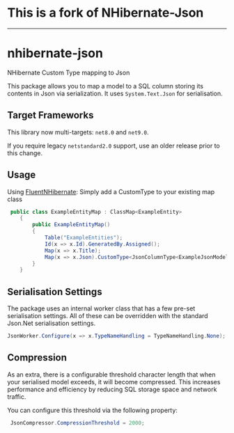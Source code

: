 # This is a fork of NHibernate-Json

---

# nhibernate-json
NHibernate Custom Type mapping to Json

This package allows you to map a model to a SQL column storing its contents in Json via serialization. It uses `System.Text.Json` for serialisation.

## Target Frameworks

This library now multi-targets: `net8.0` and `net9.0`.

If you require legacy `netstandard2.0` support, use an older release prior to this change.

## Usage

Using [FluentNHibernate](https://github.com/nhibernate/fluent-nhibernate): Simply add a CustomType to your existing map class

```c#
 public class ExampleEntityMap : ClassMap<ExampleEntity>
	{
		public ExampleEntityMap()
		{
			Table("ExampleEntities");
			Id(x => x.Id).GeneratedBy.Assigned();
			Map(x => x.Title);
			Map(x => x.Json).CustomType<JsonColumnType<ExampleJsonModel>>().Nullable();
		}
	}
```

## Serialisation Settings
The package uses an internal worker class that has a few pre-set serialisation settings. All of these can be overridden with the standard Json.Net serialisation settings.

```c#
JsonWorker.Configure(x => x.TypeNameHandling = TypeNameHandling.None);
```

## Compression

As an extra, there is a configurable threshold character length that when your serialised model exceeds, it will become compressed. This increases performance and efficiency by reducing SQL storage space and network traffic.

You can configure this threshold via the following property:

```c#
 JsonCompressor.CompressionThreshold = 2000;
```
